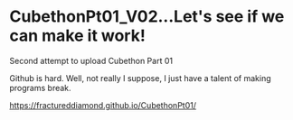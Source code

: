 # CubethonPt01_V02...Let's see if we can make it work!
Second attempt to upload Cubethon Part 01

Github is hard. Well, not really I suppose, I just have a talent of making programs break.

https://fractureddiamond.github.io/CubethonPt01/
